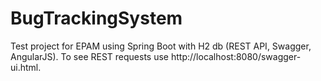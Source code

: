 # BugTrackingSystem

Test project for EPAM using Spring Boot with H2 db (REST API, Swagger, AngularJS). To see REST requests
use http://localhost:8080/swagger-ui.html.

